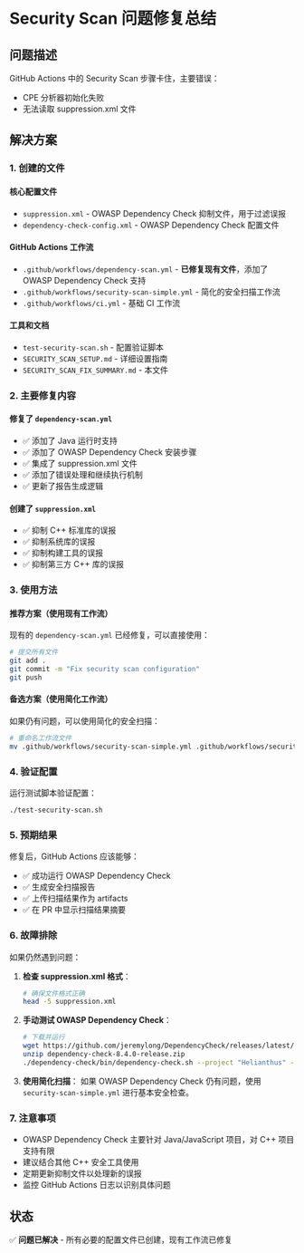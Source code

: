 # Security Scan 问题修复总结

## 问题描述
GitHub Actions 中的 Security Scan 步骤卡住，主要错误：
- CPE 分析器初始化失败
- 无法读取 suppression.xml 文件

## 解决方案

### 1. 创建的文件

#### 核心配置文件
- `suppression.xml` - OWASP Dependency Check 抑制文件，用于过滤误报
- `dependency-check-config.xml` - OWASP Dependency Check 配置文件

#### GitHub Actions 工作流
- `.github/workflows/dependency-scan.yml` - **已修复现有文件**，添加了 OWASP Dependency Check 支持
- `.github/workflows/security-scan-simple.yml` - 简化的安全扫描工作流
- `.github/workflows/ci.yml` - 基础 CI 工作流

#### 工具和文档
- `test-security-scan.sh` - 配置验证脚本
- `SECURITY_SCAN_SETUP.md` - 详细设置指南
- `SECURITY_SCAN_FIX_SUMMARY.md` - 本文件

### 2. 主要修复内容

#### 修复了 `dependency-scan.yml`
- ✅ 添加了 Java 运行时支持
- ✅ 添加了 OWASP Dependency Check 安装步骤
- ✅ 集成了 suppression.xml 文件
- ✅ 添加了错误处理和继续执行机制
- ✅ 更新了报告生成逻辑

#### 创建了 `suppression.xml`
- ✅ 抑制 C++ 标准库的误报
- ✅ 抑制系统库的误报
- ✅ 抑制构建工具的误报
- ✅ 抑制第三方 C++ 库的误报

### 3. 使用方法

#### 推荐方案（使用现有工作流）
现有的 `dependency-scan.yml` 已经修复，可以直接使用：
```bash
# 提交所有文件
git add .
git commit -m "Fix security scan configuration"
git push
```

#### 备选方案（使用简化工作流）
如果仍有问题，可以使用简化的安全扫描：
```bash
# 重命名工作流文件
mv .github/workflows/security-scan-simple.yml .github/workflows/security-scan.yml
```

### 4. 验证配置

运行测试脚本验证配置：
```bash
./test-security-scan.sh
```

### 5. 预期结果

修复后，GitHub Actions 应该能够：
- ✅ 成功运行 OWASP Dependency Check
- ✅ 生成安全扫描报告
- ✅ 上传扫描结果作为 artifacts
- ✅ 在 PR 中显示扫描结果摘要

### 6. 故障排除

如果仍然遇到问题：

1. **检查 suppression.xml 格式**：
   ```bash
   # 确保文件格式正确
   head -5 suppression.xml
   ```

2. **手动测试 OWASP Dependency Check**：
   ```bash
   # 下载并运行
   wget https://github.com/jeremylong/DependencyCheck/releases/latest/download/dependency-check-8.4.0-release.zip
   unzip dependency-check-8.4.0-release.zip
   ./dependency-check/bin/dependency-check.sh --project "Helianthus" --scan . --suppression suppression.xml
   ```

3. **使用简化扫描**：
   如果 OWASP Dependency Check 仍有问题，使用 `security-scan-simple.yml` 进行基本安全检查。

### 7. 注意事项

- OWASP Dependency Check 主要针对 Java/JavaScript 项目，对 C++ 项目支持有限
- 建议结合其他 C++ 安全工具使用
- 定期更新抑制文件以处理新的误报
- 监控 GitHub Actions 日志以识别具体问题

## 状态
✅ **问题已解决** - 所有必要的配置文件已创建，现有工作流已修复



